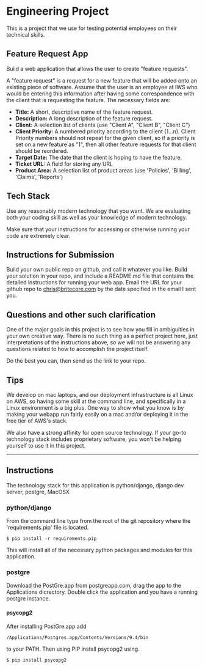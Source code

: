 # Engineering Project
This is a project that we use for testing potential employees on their technical skills.

## Feature Request App
Build a web application that allows the user to create "feature requests".

A "feature request" is a request for a new feature that will be added onto an existing piece of
software. Assume that the user is an employee at IWS who would be entering this information after
having some correspondence with the client that is requesting the feature.  The necessary fields
are:

* **Title:** A short, descriptive name of the feature request.
* **Description:** A long description of the feature request.
* **Client:** A selection list of clients (use "Client A", "Client B", "Client C")
* **Client Priority:** A numbered priority according to the client (1...n). Client Priority numbers
should not repeat for the given client, so if a priority is set on a new feature as "1", then all
other feature requests for that client should be reordered.
* **Target Date:** The date that the client is hoping to have the feature.
* **Ticket URL:** A field for storing any URL
* **Product Area:** A selection list of product areas (use 'Policies', 'Billing', 'Claims',
'Reports')

## Tech Stack
Use any reasonably modern technology that you want. We are evaluating both your coding skill as well
as your knowledge of modern technology.

Make sure that your instructions for accessing or otherwise running your code are extremely clear.

## Instructions for Submission

Build your own public repo on github, and call it whatever you like. Build your solution in your
repo, and include a README.md file that contains the detailed instructions for running your web app.
Email the URL for your github repo to chris@britecore.com by the date specified in the email I sent
you.

## Questions and other such clarification

One of the major goals in this project is to see how you fill in ambiguities in your own creative
way. There is no such thing as a perfect project here, just interpretations of the instructions
above, so we will not be answering any questions related to how to accomplish the project itself.

Do the best you can, then send us the link to your repo.

## Tips
We develop on mac laptops, and our deployment infrastructure is all Linux on AWS, so having some
skill at the command line, and specifically in a Linux environment is a big plus. One way to show
what you know is by making your webapp run fairly easily on a mac and/or deploying it in the free
tier of AWS's stack.

We also have a strong affinity for open source technology. If your go-to technology stack includes
proprietary software, you won't be helping yourself to use it in this project.

--------------------------------------------------------------------------------------------------

## Instructions
The technology stack for this application is python/django, django dev server, postgre, MacOSX

### python/django
From the command line type from the root of the git repository where the 'requirements.pip' file
is located.

    $ pip install -r requirements.pip

This will install all of the necessary python packages and modules for this application.

### postgre
Download the PostGre.app from postgreapp.com, drag the app to the Applications dicrectory. Double
click the application and you have a running postgre instance.

#### psycopg2
After installing PostGre.app add 

    /Applications/Postgres.app/Contents/Versions/9.4/bin

to your PATH. Then using PIP install psycopg2 using.

    $ pip install psycopg2

